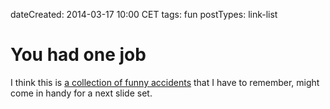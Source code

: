 dateCreated: 2014-03-17 10:00 CET
tags: fun
postTypes: link-list

# You had one job

I think this is [a collection of funny accidents][30] that I have to remember, might come in 
handy for a next slide set.

[30]: https://twitter.com/_youhadonejob

